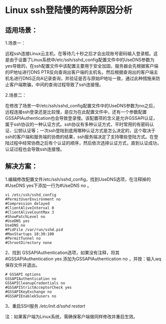 # Linux ssh登陆慢的两种原因分析

## 适用场景：

1.场景一：

​		远程ssh连接Linux云主机，在等待几十秒之后才会出现账号密码输入登录框。这是由于设置了Linux系统中/etc/ssh/sshd_config配置文件中的UseDNS参数为yes导致的，在ssh配置文件中该配置主要用于安全加固，服务器会先根据客户端的IP地址进行DNS PTR反向查询出客户端的主机名，然后根据查询出的客户端主机名进行DNS正向A记录查询，并验证是否与原始IP地址一致，通过此种措施来防止客户端欺骗，中间的查询过程导致了ssh连接慢。

2.场景二：

​		在修改了场景一中/etc/ssh/sshd_config配置文件中的UseDNS参数为no之后，远程连接ssh登录还是比较慢，是应为在此配置文件中，还有一个参数配置GSSAPIAuthentication也会导致登录慢。该配置项的含义是允许GSSAPI认证，属于ssh协议的一种认证方式。ssh协议有多种认证方式，平时常用的有密码认证、公钥认证等；一次ssh登陆到底用哪种认证方式是怎么决定的，这个取决于ssh的客户端和服务端的协商的结果，ssh服务端决定了支持哪些登陆方式。在登陆过程中经常协商之后有个认证的顺序，然后依次选择认证方式，直到认证成功，认证过程也会导致ssh连接慢。

## 解决方案：

1.编辑修改配置文件/etc/ssh/sshd_config，找到UseDNS选项，在注释掉的#UseDNS  yes下添加一行为#UseDNS  no 。	

```shell
vi /etc/ssh/sshd_config
#PermitUserEnvironment no
#Compression delayed
#ClientAliveInterval 0
#ClientAliveCountMax 3
#ShowPatchLevel no
#UseDNS yes
UseDNS no
#PidFile /var/run/sshd.pid
#MaxStartups 10:30:100
#PermitTunnel no
#ChrootDirectory none
```

2、找到 GSSAPIAuthentication选项，如果没有注释，将其#GSSAPIAuthentication yes 添加为GSSAPIAuthentication no ，并按：输入wq保存文件并退出。

```shell
# GSSAPI options
GSSAPIAuthentication no
GSSAPICleanupCredentials no
#GSSAPIStrictAcceptorCheck yes
#GSSAPIKeyExchange no
#GSSAPIEnablek5users no
```

3、重启SSH服务 */etc/init.d/sshd restart* 

注：如果客户端为Linux系统，需确保客户端做同样修改并重启生效。
